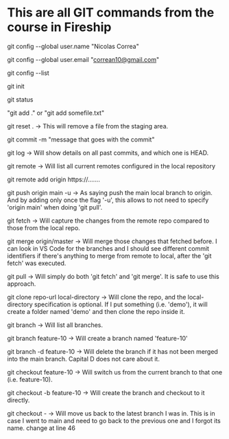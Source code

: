 # This are all GIT commands from the course in Fireship

git config --global user.name "Nicolas Correa"

git config --global user.email "correan10@gmail.com"

git config --list

git init

git status

"git add ." or "git add somefile.txt"

git reset . -> This will remove a file from the staging area.

git commit -m "message that goes with the commit"

git log -> Will show details on all past commits, and which one is HEAD.

git remote -> Will list all current remotes configured in the local repository

git remote add origin https://.......

git push origin main -u -> As saying push the main local branch to origin. And by adding only once the flag '-u', this allows to not need to specify 'origin main' when doing 'git pull'.

git fetch -> Will capture the changes from the remote repo compared to those from the local repo.

git merge origin/master -> Will merge those changes that fetched before. I can look in VS Code for the branches and I should see different commit identifiers if there's anything to merge from remote to local, after the 'git fetch' was executed.

git pull -> Will simply do both 'git fetch' and 'git merge'. It is safe to use this approach.

git clone repo-url local-directory -> Will clone the repo, and the local-directory specification is optional. If I put something (i.e. 'demo'), it will create a folder named 'demo' and then clone the repo inside it.

git branch -> Will list all branches.

git branch feature-10 -> Will create a branch named 'feature-10'

git branch -d feature-10 -> Will delete the branch if it has not been merged into the main branch. Capital D does not care about it.

git checkout feature-10 -> Will switch us from the current branch to that one (i.e. feature-10).

git checkout -b feature-10 -> Will create the branch and checkout to it directly.

git checkout - -> Will move us back to the latest branch I was in. This is in case I went to main and need to go back to the previous one and I forgot its name.
change at line 46
